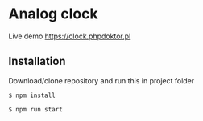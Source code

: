 # Analog clock

Live demo https://clock.phpdoktor.pl

## Installation

Download/clone repository and run this in project folder

```
$ npm install 
```

```
$ npm run start 
```
